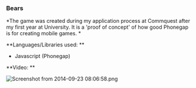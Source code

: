 ### Bears ###

*The game was created during my application process at Commquest after my first year at University. It is a 'proof of concept' of how good Phonegap is for creating mobile games.
*


**Languages/Libraries used:
**

* Javascript (Phonegap)


**Video:
**

![Screenshot from 2014-09-23 08:06:58.png](https://bitbucket.org/repo/6okyXX/images/4273938198-Screenshot%20from%202014-09-23%2008:06:58.png)